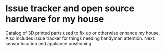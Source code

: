 Issue tracker and open source hardware for my house
===================================================

Catalog of 3D printed parts used to fix up or otherwise enhance my house. Also
includes issue tracker for things needing handyman attention.
Next: sensor location and appliance positioning.
